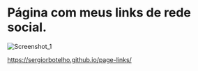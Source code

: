 # Página com meus links de rede social.

![Screenshot_1](https://user-images.githubusercontent.com/71743953/198722997-ff90a478-bcba-44eb-90f9-4f749c5e9807.jpg)

https://sergiorbotelho.github.io/page-links/

